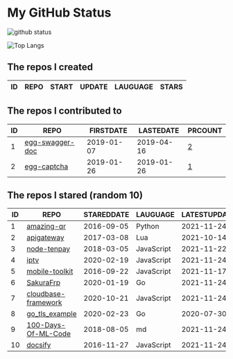 # My GitHub Status

<img src="https://github-readme-stats-1.yihong0618.vercel.app/api?username=jc-lathander&show_icons=true&&&hide_title=true&count_private=true" alt="github status" />

![Top Langs](https://github-readme-stats-1.yihong0618.vercel.app/api/top-langs/?username=jc-lathander&layout=compact)

<!--START_SECTION:my_github-->
## The repos I created
| ID | REPO | START | UPDATE | LAUGUAGE | STARS |
|----|------|-------|--------|----------|-------|

## The repos I contributed to
| ID |                                REPO                                | FIRSTDATE  | LASTEDATE  |                                          PRCOUNT                                           |
|----|--------------------------------------------------------------------|------------|------------|--------------------------------------------------------------------------------------------|
|  1 | [egg-swagger-doc](https://github.com/Yanshijie-EL/egg-swagger-doc) | 2019-01-07 | 2019-04-16 | [2](https://github.com/Yanshijie-EL/egg-swagger-doc/pulls?q=is%3Apr+author%3Ajc-lathander) |
|  2 | [egg-captcha](https://github.com/Raoul1996/egg-captcha)            | 2019-01-26 | 2019-01-26 | [1](https://github.com/Raoul1996/egg-captcha/pulls?q=is%3Apr+author%3Ajc-lathander)        |

## The repos I stared (random 10)
| ID |                                  REPO                                   | STAREDDATE |  LAUGUAGE  | LATESTUPDATE |
|----|-------------------------------------------------------------------------|------------|------------|--------------|
|  1 | [amazing-qr](https://github.com/x-hw/amazing-qr)                        | 2016-09-05 | Python     | 2021-11-24   |
|  2 | [apigateway](https://github.com/adobe-apiplatform/apigateway)           | 2017-03-08 | Lua        | 2021-10-14   |
|  3 | [node-tenpay](https://github.com/befinal/node-tenpay)                   | 2018-03-05 | JavaScript | 2021-11-22   |
|  4 | [iptv](https://github.com/iptv-org/iptv)                                | 2020-02-19 | JavaScript | 2021-11-24   |
|  5 | [mobile-toolkit](https://github.com/angular/mobile-toolkit)             | 2016-09-22 | JavaScript | 2021-11-17   |
|  6 | [SakuraFrp](https://github.com/ZeroDream-CN/SakuraFrp)                  | 2020-01-19 | Go         | 2021-11-24   |
|  7 | [cloudbase-framework](https://github.com/Tencent/cloudbase-framework)   | 2020-10-21 | JavaScript | 2021-11-24   |
|  8 | [go_tls_example](https://github.com/michelia/go_tls_example)            | 2020-02-23 | Go         | 2020-07-30   |
|  9 | [100-Days-Of-ML-Code](https://github.com/Avik-Jain/100-Days-Of-ML-Code) | 2018-08-05 | md         | 2021-11-24   |
| 10 | [docsify](https://github.com/docsifyjs/docsify)                         | 2016-11-27 | JavaScript | 2021-11-24   |

<!--END_SECTION:my_github-->
